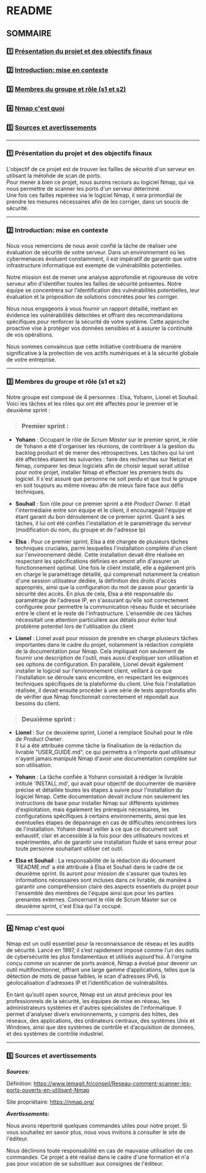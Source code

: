 # **README**

## **SOMMAIRE**

### :one: [Présentation du projet et des objectifs finaux](https://github.com/WildCodeSchool/TSSR-2409-P1-G3-Scanner-de-ports/blob/main/README.md#one-pr%C3%A9sentation-du-projet-et-des-objectifs-finaux-1)

### :two: [Introduction: mise en contexte](https://github.com/WildCodeSchool/TSSR-2409-P1-G3-Scanner-de-ports/blob/main/README.md#two--introduction-mise-en-contexte)
    
### :three: [Membres du groupe et rôle (s1 et s2)](https://github.com/WildCodeSchool/TSSR-2409-P1-G3-Scanner-de-ports/blob/main/README.md#three-membres-du-groupe-et-r%C3%B4le-s1-et-s2-1)
    
### :four: [Nmap c'est quoi](https://github.com/WildCodeSchool/TSSR-2409-P1-G3-Scanner-de-ports/blob/main/README.md#four-nmap-cest-quoi-1)

### :five: [Sources et avertissements](https://github.com/WildCodeSchool/TSSR-2409-P1-G3-Scanner-de-ports/blob/main/README.md#five-sources-et-avertissements-1)

---
### :one: Présentation du projet et des objectifs finaux

L'objectif de ce projet est de trouver les failles de sécurité d'un serveur en utilisant la métohde de scan de ports.  
Pour mener à bien ce projet, nous aurons recours au logiciel Nmap, qui va nous permettre de scanner les ports d'un serveur déterminé.  
Une fois ces failles repérées via le logiciel Nmap, il sera primordial de prendre les mesures nécessaires afin de les corriger, dans un soucis de sécurité.

---

### :two:  Introduction: mise en contexte

Nous vous remercions de nous avoir confié la tâche de réaliser une évaluation de sécurité de votre serveur. Dans un environnement où les cybermenaces évoluent constamment, il est impératif de garantir que votre infrastructure informatique est exempte de vulnérabilités potentielles.

Notre mission est de mener une analyse approfondie et rigoureuse de votre serveur afin d'identifier toutes les failles de sécurité présentes. Notre équipe se concentrera sur l'identification des vulnérabilités potentielles, leur évaluation et la proposition de solutions concrètes pour les corriger.

Nous nous engageons à vous fournir un rapport détaillé, mettant en évidence les vulnérabilités détectées et offrant des recommandations spécifiques pour renforcer la sécurité de votre système. Cette approche proactive vise à protéger vos données sensibles et à assurer la continuité de vos opérations.

Nous sommes convaincus que cette initiative contribuera de manière significative à la protection de vos actifs numériques et à la sécurité globale de votre entreprise.

---

### :three: Membres du groupe et rôle (s1 et s2)  

Notre groupe est composé de 4 personnes : Elsa, Yohann, Lionel et Souhail.  
Voici les tâches et les rôles qui ont été affectés pour le premier et le deuxième sprint :  
> ### Premier sprint :
* **Yohann** : Occupant le rôle de *Scrum Master* sur le premier sprint, le rôle de Yohann a été d'organiser les réunions, de contribuer à la gestion du backlog product et de mener des rétrospectives.
Les tâches qui lui ont été affectées étaient les suivantes : faire des recherches sur Netcat et Nmap, comparer les deux logiciels afin de choisir lequel serait utilisé pour notre projet, installer Nmap et effectuer les premiers tests du logiciel. Il s'est assuré que personne ne soit perdu et que tout le groupe en soit toujours au même niveau afin de mieux faire face aux défis techniques.

* **Souhail** : Son rôle pour ce premier sprint a été *Product Owner*. Il était l'intermédiaire entre son équipe et le client, il encourageait l'équipe et étant garant du bon déroulement de ce premier sprint.
Quant à ses tâches, il lui ont été confiés l'installation et le paramétrage du serveur (modification du nom, du groupe et de l'adresse Ip)

* **Elsa** : Pour ce premier sprint, Elsa a été chargée de plusieurs tâches techniques cruciales, parmi lesquelles l'installation complète d'un client sur l'environnement dédié. Cette installation devait être réalisée en respectant les spécifications définies en amont afin d'assurer un fonctionnement optimal. Une fois le client installé, elle a également pris en charge le paramétrage détaillé, qui comprenait notamment la création d'une session utilisateur dédiée, la définition des droits d'accès appropriés, ainsi que la configuration du mot de passe pour garantir la sécurité des accès. En plus de cela, Elsa a été responsable du paramétrage de l'adresse IP, en s'assurant qu'elle soit correctement configurée pour permettre la communication réseau fluide et sécurisée entre le client et le reste de l'infrastructure. L'ensemble de ces tâches nécessitait une attention particulière aux détails pour éviter tout problème potentiel lors de l'utilisation du client


* **Lionel** : Lionel avait pour mission de prendre en charge plusieurs tâches importantes dans le cadre du projet, notamment la rédaction complète de la documentation pour Nmap. Cela impliquait non seulement de fournir une description de l'outil, mais aussi d'expliquer son utilisation et ses options de configuration. En parallèle, Lionel devait également installer le logiciel sur l'environnement client, veillant à ce que l'installation se déroule sans encombre, en respectant les exigences techniques spécifiques de la plateforme du client. Une fois l'installation réalisée, il devait ensuite procéder à une série de tests approfondis afin de vérifier que Nmap fonctionnait correctement et répondait aux besoins du client.

> ### Deuxième sprint :
* **Lionel** : Sur ce deuxième sprint, Lionel a remplacé Souhail pour le rôle de *Product Owner*.  
Il lui a été attribuée comme tâche la finalisation de la rédaction du livrable "USER_GUIDE.md", ce qui permettra à n'importe quel utilisateur n'ayant jamais manipulé Nmap d'avoir une documentation complète sur son utilisation.  

* **Yohann** : La tâche confiée à Yohann consistait à rédiger le livrable intitulé 'INSTALL.md', qui avait pour objectif de documenter de manière précise et détaillée toutes les étapes à suivre pour l'installation du logiciel Nmap. Cette documentation devait inclure non seulement les instructions de base pour installer Nmap sur différents systèmes d'exploitation, mais également les prérequis nécessaires, les configurations spécifiques à certains environnements, ainsi que les éventuelles étapes de dépannage en cas de difficultés rencontrées lors de l'installation. Yohann devait veiller à ce que ce document soit exhaustif, clair et accessible à la fois pour des utilisateurs novices et expérimentés, afin de garantir une installation fluide et sans erreur pour toute personne souhaitant utiliser cet outil.


* **Elsa et Souhail** : La responsabilité de la rédaction du document 'README.md' a été attribuée à Elsa et Souhail dans le cadre de ce deuxième sprint. Ils auront pour mission de s'assurer que toutes les informations nécessaires sont incluses dans ce livrable, de manière à garantir une compréhension claire des aspects essentiels du projet pour l'ensemble des membres de l'équipe ainsi que pour les parties prenantes externes. Concernant le rôle de Scrum Master sur ce deuxième sprint, c'est Elsa qui l'a occupé.

---

### :four: Nmap c'est quoi

Nmap est un outil essentiel pour la reconnaissance de réseau et les audits de sécurité. Lancé en 1997, il s’est rapidement imposé comme l’un des outils de cybersécurité les plus fondamentaux et utilisés aujourd'hui. À l'origine conçu comme un scanner de ports avancé, Nmap a évolué pour devenir un outil multifonctionnel, offrant une large gamme d’applications, telles que la détection de mots de passe faibles, le scan d'adresses IPv6, la géolocalisation d'adresses IP et l’identification de vulnérabilités.

En tant qu’outil open source, Nmap est un atout précieux pour les professionnels de la sécurité, les équipes de mise en réseau, les administrateurs systèmes et d'autres spécialistes de l'informatique. Il permet d'analyser divers environnements, y compris des hôtes, des réseaux, des applications, des ordinateurs centraux, des systèmes Unix et Windows, ainsi que des systèmes de contrôle et d’acquisition de données, et des systèmes de contrôle industriel.

---

### :five: Sources et avertissements

***Sources:***

Définition: https://www.lemagit.fr/conseil/Reseau-comment-scanner-les-ports-ouverts-en-utilisant-Nmap

Site propriétaire: https://nmap.org/

***Avertissements:***

Nous avons répertorié quelques commandes utiles pour notre projet. Si vous souhaitez en savoir plus, nous vous invitons à consulter le site de l'éditeur.

Nous déclinons toute responsabilité en cas de mauvaise utilisation de ces commandes. Ce projet a été réalisé dans le cadre d'une formation et n'a pas pour vocation de se substituer aux consignes de l'éditeur.
